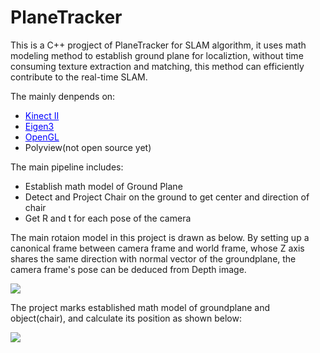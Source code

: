 # PlaneTracker
This is a C++ progject of PlaneTracker for SLAM algorithm, it uses math modeling method to establish ground plane for localiztion, without time consuming texture extraction and matching, this method can efficiently contribute to the real-time SLAM. 

The mainly denpends on: 
 
- <a href="https://developer.microsoft.com/en-us/windows/kinect" target="_blank" style="color:blue">Kinect II</a>   
- <a href="http://eigen.tuxfamily.org/index.php?title=Main_Page" target="_blank" style="color:blue">Eigen3</a>  
- <a href="https://drive.google.com/file/d/1AsbFjWnSb9wbsEJpaNeeAZErSJWrjFaI/view" target="_blank" style="color:blue">OpenGL</a>
- Polyview(not open source yet)

The main pipeline includes:  

- Establish math model of Ground Plane  
- Detect and Project Chair on the ground to get center and direction of chair  
- Get R and t for each pose of the camera

The main rotaion model in this project is drawn as below. By setting up a canonical frame between camera frame and world frame, whose Z axis shares the same direction with normal vector of the groundplane, the camera frame's pose can be deduced from Depth image.

<img src="../img/frame.jpg">


The project marks established math model of groundplane and object(chair), and calculate its position as shown below:

<img src="../img/output.png">


